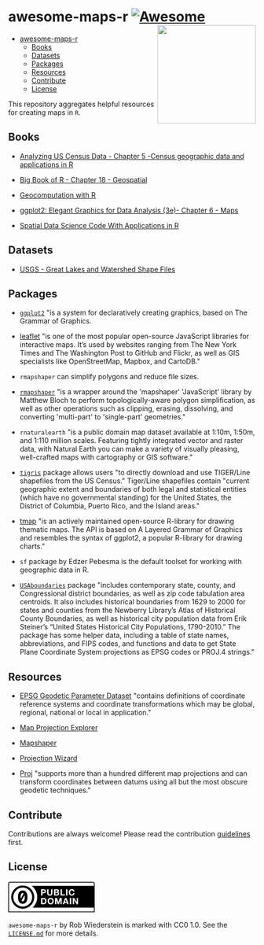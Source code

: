 # awesome-maps-r [![Awesome](https://awesome.re/badge.svg)](https://awesome.re) <img src="https://picsum.photos/100" align="right" width="200" height="200"/>

- [awesome-maps-r  ](#awesome-maps-r--)
  - [Books](#books)
  - [Datasets](#datasets)
  - [Packages](#packages)
  - [Resources](#resources)
  - [Contribute](#contribute)
  - [License](#license)
  
This repository aggregates helpful resources for creating maps in `R`.

## Books

- [Analyzing US Census Data - Chapter 5 -Census geographic data and applications in R](https://walker-data.com/census-r/census-geographic-data-and-applications-in-r.html)

- [Big Book of R - Chapter 18 - Geospatial](https://www.bigbookofr.com/geospatial)

- [Geocomputation with R](https://r.geocompx.org)

- [ggplot2: Elegant Graphics for Data Analysis (3e)- Chapter 6 - Maps](https://ggplot2-book.org/maps.html)

- [Spatial Data Science Code With Applications in R](https://r-spatial.org/book/)


## Datasets

- [USGS - Great Lakes and Watershed Shape Files](https://www.sciencebase.gov/catalog/item/530f8a0ee4b0e7e46bd300dd)

## Packages

- [`ggplot2`](https://ggplot2.tidyverse.org) "is a system for declaratively creating graphics, based on The Grammar of Graphics.

- [leaflet](https://rstudio.github.io/leaflet/articles/leaflet.html) "is one of the most popular open-source JavaScript libraries for interactive maps. It’s used by websites ranging from The New York Times and The Washington Post to GitHub and Flickr, as well as GIS specialists like OpenStreetMap, Mapbox, and CartoDB."

- `rmapshaper` can simplify polygons and reduce file sizes.

- [`rmapshaper`](https://github.com/mbloch/mapshaper/)  "is a wrapper around the 'mapshaper' 'JavaScript' library by Matthew Bloch to perform topologically-aware polygon simplification, as well as other operations such as clipping, erasing, dissolving, and converting 'multi-part' to 'single-part' geometries."

- `rnaturalearth` "is a public domain map dataset available at 1:10m, 1:50m, and 1:110 million scales. Featuring tightly integrated vector and raster data, with Natural Earth you can make a variety of visually pleasing, well-crafted maps with cartography or GIS software." 

- [`tigris`](https://github.com/walkerke/tigris) package allows users "to directly download and use TIGER/Line shapefiles from the US Census." Tiger/Line shapefiles contain "current geographic extent and boundaries of both legal and statistical entities (which have no governmental standing) for the United States, the District of Columbia, Puerto Rico, and the Island areas."

- [tmap](https://r-tmap.github.io/tmap/) "is an actively maintained open-source R-library for drawing thematic maps. The API is based on A Layered Grammar of Graphics and resembles the syntax of ggplot2, a popular R-library for drawing charts."

- `sf` package by Edzer Pebesma is the default toolset for working with geographic data in R.

- [`USAboundaries`](https://docs.ropensci.org/USAboundaries/) package "includes contemporary state, county, and Congressional district boundaries, as well as zip code tabulation area centroids. It also includes historical boundaries from 1629 to 2000 for states and counties from the Newberry Library’s Atlas of Historical County Boundaries, as well as historical city population data from Erik Steiner’s “United States Historical City Populations, 1790-2010.” The package has some helper data, including a table of state names, abbreviations, and FIPS codes, and functions and data to get State Plane Coordinate System projections as EPSG codes or PROJ.4 strings."

## Resources

- [EPSG Geodetic Parameter Dataset](https://epsg.org/home.html) "contains definitions of coordinate reference systems and coordinate transformations which may be global, regional, national or local in application."

- [Map Projection Explorer](https://www.geo-projections.com)

-  [Mapshaper](https://mapshaper.org)

- [Projection Wizard](https://projectionwizard.org/#)

- [Proj](https://proj.org/en/9.4/) "supports more than a hundred different map projections and can transform coordinates between datums using all but the most obscure geodetic techniques."

## Contribute

Contributions are always welcome! Please read the contribution [guidelines](./CONTRIBUTIONS.MD) first.

## License

![](./img/cc-zero.svg)

`awesome-maps-r` by Rob Wiederstein is marked with CC0 1.0.  See the [`LICENSE.md`](./LICENSE.MD) for more details.
